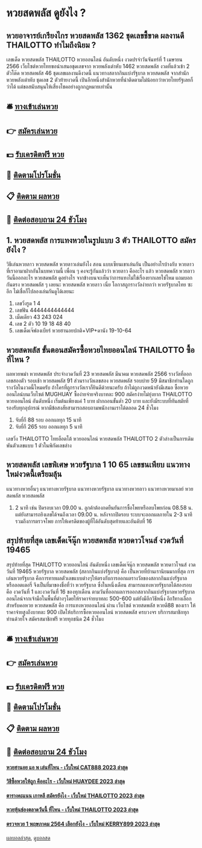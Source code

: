 # หวยสดพลัส ดูยังไง ?
## หวยอาจารย์เกรียงไกร หวยสดพลัส 1362 ชุดเลขชี้ขาด ผลงานดี THAILOTTO ทำไมถึงนิยม ?
เลขเด็ด หวยสดพลัส THAILOTTO หวยออนไลน์ อันดับหนึ่ง งวดปรจำวันจันทร์ที่ 1 เมษายน 2566 เว็บไซต์หวยไทยขอนำเสนอชุดเลขจาก หวยพลังเต่าหับ 1462 หวยสดพลัส งวดที่แล้วเข้า 2 ตัวโต๊ด หวยสดพลัส 46 ชุดเลขผลงานดีงวดนี้ แนวทางสลากกินแบ่งรัฐบาล หวยสดพลัส จากสำนักหวยพลังเต่าหับ ชุดเลข 2 ตัวท้ายงวดนี้ เป้นอีกหนึ่งสำนักหวยที่น่าติดตามไม่น้อยกว่าหวยไทยรัฐเลยก็ว่าได้ แต่ขอสนับสนุนให้เสี่ยงโชคอย่างถูกกฎหมายเท่านั้น

## 🛎 [ทางเข้าเล่นหวย](https://bit.ly/3BG5bNw)
## 👉 [สมัครเล่นหวย](https://bit.ly/3BG5bNw)
## 💵 [รับเครดิตฟรี หวย](https://bit.ly/3C3mvgS)
## 👑 [ติดตามโปรโมชั่น](https://bit.ly/3C3mvgS)
## 📋 [ติดตาม ผลหวย](https://bit.ly/3C3mvgS)
## 📱 [ติดต่อสอบถาม 24 ชัวโมง](https://bit.ly/3C3mvgS)

## 1. หวยสดพลัส การแทงหวยในรูปแบบ 3 ตัว THAILOTTO สมัครยังไง ?
วิธีเล่นหวยลาว หวยสดพลัส หวยลาวเล่นยังไง สอน แบบเซียนเขาเล่นกัน
เป็นอย่างไรบ้างกับ หวยลาว ที่เราอามาฝากกันในบทความนี้ เพื่อน ๆ คงจะรู้กันแล้วว่า หวยลาว คืออะไร แล้ว หวยสดพลัส หวยลาววันนี้ออกอะไร หวยสดพลัส ดูอย่างไร จากข้างบนจะเห็นว่าการแทงไม่ใช่เรื่องยากเลยใช่ไหม แถมบอกกันตรง หวยสดพลัส ๆ เลยนะ หวยสดพลัส หวยลาว เนี่ย โอกาสถูกรางวัลง่ายกว่า หวยรัฐบาลไทย ซะอีก ไม่เชื่อก็ไปลองเล่นกันดูได้เลยนะ
1. เลขวิ่งรูด 1 4
2. เลขฟัน 4444444444444
3. เม็ดเดียว 43 243 024
4. เลข 2 ตัว 10 19 18 48 40
5. เลขเด็ดเจ๊ฟองเบียร์ หวยฮานอยปกติ+VIP+ดานัง 19-10-64

## หวยสดพลัส ขั้นตอนสมัครซื้อหวยไทยออนไลน์ THAILOTTO ซื้อที่ไหน ?
ผลหวยพม่า หวยสดพลัส ประจำงวดวันที่ 23 หวยสดพลัส มีนาคม หวยสดพลัส 2566 รางวัลที่ออกเลขสองตัว รอบเช้า หวยสดพลัส 91 ส่วนรางวัลเลขสอง หวยสดพลัส รอบบ่าย 59 มีสมาชิกท่านใดถูกรางวัลในงวดนี้ไหมครับ ถ้าใครที่ถูกรางวัลเราก็ยินดีด้วยนะครับ ถ้าไม่ถูกงวดหน้ายังมีเสมอ ซื้อหวยออนไลน์บนเว็บไซต์ MUGHUAY ซื้อง่ายจ่ายจริงบาทละ 900 สมัครง่ายไม่ยุ่งยาก THAILOTTO หวยออนไลน์ อันดับหนึ่ง เริ่มต้นเพียงแค่ 1 บาท ฝากถอนขั้นต่ำ 20 บาท และยังมีระบบที่ทันสมัยที่รองรับทุกอุปกรณ์ หากมีข้อสงสัยสามารถสอบถามพนักงานเราได้ตลอด 24 ชั่วโมง
1. จับยี่กี 88 รอบ ออกผลทุก 15 นาที
2. จับยี่กี 265 รอบ ออกผลทุก 5 นาที

เลขวิ่ง THAILOTTO ไทยล็อตโต้ หวยออนไลน์ หวยสดพลัส THAILOTTO 2 ตัวล่างเป็นการเดิมพันตัวเลขแบบ 1 ตัวในพิกัดเลขล่าง

## หวยสดพลัส เลขพิเศษ หวยรัฐบาล 1 10 65 เลขชนเพียบ แนวทางใหม่งวดนี้เตรียมลุ้น
แนวทางหวยอื่นๆ
แนวทางหวยรัฐบาล
แนวทางหวยรัฐบาล
แนวทางหวยลาว
แนวทางหวยมาเลย์ หวยสดพลัส หวยสดพลัส
1. 2 นาที เช่น ปิดรอบเวลา 09.00 น. ลูกค้าต้องกดยืนยันการซื้อโพยหรือลบโพยก่อน 08.58 น. แต่ยังสามารถยิงเลขได้จนถึงเวลา 09.00 น. หลังจากปิดรอบ ระบบจะออกผลภายใน 2-3 นาที รวมถึงการตรวจโพย การให้เครดิตของผู้ที่ได้อันดับสุดท้ายและอันดับที่ 16

## สรุปท้ายที่สุด เลขเด็ดเจ๊นุ๊ก หวยสดพลัส หวยดาวโจนส์ งวดวันที่ 19465
สรุปท้ายที่สุด THAILOTTO หวยออนไลน์ อันดับหนึ่ง เลขเด็ดเจ๊นุ๊ก หวยสดพลัส หวยดาวโจนส์ งวดวันที่ 19465 หวยรัฐบาล หวยสดพลัส (สลากกินแบ่งรัฐบาล) คือ เป็นหวยที่บ้านเรานิยมมากที่สุด การเล่นหวยรัฐบาล คือการทายผลตัวเลขแบบต่างๆให้ตรงกับการออกผลรางวัลของสลากกินแบ่งรัฐบาล หรือลอตเตอรี่ จึงเป็นที่มาของชื่อที่ว่า หวยรัฐบาล
ซึ่งในหนึ่งเดือน สามารถแทงหวยรัฐบาลได้สองรอบ คือ งวดวันที่ 1 และงวดวันที่ 16 ของทุกเดือน ตามวันที่ออกผลการออกสลากกินแบ่งรัฐบาลหวยรัฐบาลออนไลน์จากเจ้ามือในพื้นที่ต่างๆโดยให้ราคาจ่ายบาทละ 500-600 แต่ยังมีอีกวิธีหนึ่ง
อีก1ทางเลือกสำหรับคอหวย หวยสดพลัส คือ การแทงหวยออนไลน์ ผ่าน เว็บไซต์ หวยสดพลัส หวยดี88 ของเรา ให้ราคาจ่ายสูงถึงบาทละ 900 เปิดให้บริการซื้อหวยออนไลน์ หวยสดพลัส ครบวงจร บริการสมาชิกทุกท่านด้วยใจ สมัครสมาชิกฟรี หวยทุกชนิด 24 ชั่วโมง

## 🛎 [ทางเข้าเล่นหวย](https://bit.ly/3BG5bNw)
## 👉 [สมัครเล่นหวย](https://bit.ly/3BG5bNw)
## 💵 [รับเครดิตฟรี หวย](https://bit.ly/3C3mvgS)
## 👑 [ติดตามโปรโมชั่น](https://bit.ly/3C3mvgS)
## 📋 [ติดตาม ผลหวย](https://bit.ly/3C3mvgS)
## 📱 [ติดต่อสอบถาม 24 ชัวโมง](https://bit.ly/3C3mvgS)

#### [หวยฮานอย แอ พ เล่นที่ไหน - เว็บใหม่ CAT888 2023 ล่าสุด](https://atom.io/themes/หวยฮานอย%20แอ%20พ%20เล่นที่ไหน%20-%20เว็บใหม่%20cat888%202023%20ล่าสุด)
#### [วิธีซื้อหวยให้ถูก คืออะไร - เว็บใหม่ HUAYDEE 2023 ล่าสุด](https://atom.io/themes/วิธีซื้อหวยให้ถูก%20คืออะไร%20-%20เว็บใหม่%20huaydee%202023%20ล่าสุด)
#### [ตารางคะแนน เกาหลี สมัครยังไง - เว็บใหม่ THAILOTTO 2023 ล่าสุด](https://atom.io/themes/ตารางคะแนน%20เกาหลี%20สมัครยังไง%20-%20เว็บใหม่%20thailotto%202023%20ล่าสุด)
#### [หวยหุ้นช่องตลาดวันนี้ ที่ไหน - เว็บใหม่ THAILOTTO 2023 ล่าสุด](https://atom.io/themes/หวยหุ้นช่องตลาดวันนี้%20ที่ไหน%20-%20เว็บใหม่%20thailotto%202023%20ล่าสุด)
#### [ตรวจหวย 1 พฤษภาคม 2564 เลือกยังไง - เว็บใหม่ KERRY899 2023 ล่าสุด](https://atom.io/themes/ตรวจหวย%201%20พฤษภาคม%202564%20เลือกยังไง%20-%20เว็บใหม่%20kerry899%202023%20ล่าสุด)

[ผลบอลล่าสุด](https://siamsport.tv "ผลบอลล่าสุด"), [ดูบอลสด](https://siamsport.tv/ดูบอลสด "ดูบอลสด")